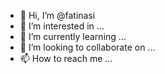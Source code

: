 - 👋 Hi, I’m @fatinasi
- 👀 I’m interested in ...
- 🌱 I’m currently learning ...
- 💞️ I’m looking to collaborate on ...
- 📫 How to reach me ...

<!---
fatinasi/fatinasi is a ✨ special ✨ repository because its `README.md` (this file) appears on your GitHub profile.
You can click the Preview link to take a look at your changes.
--->
